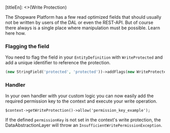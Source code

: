 [titleEn]: <>(Write Protection)

The Shopware Platform has a few read optimized fields that should usually not be written by users of the DAL or even the REST-API. But of course there always is a single place where manipulation must be possible. Learn here how.

### Flagging the field

You need to flag the field in your `EntityDefinition` with `WriteProtected` and add a unique identifier to reference the protection.

```php
(new StringField('protected', 'protected'))->addFlags(new WriteProtected('permission_key_example'));
```

### Handler

In your own handler with your custom logic you can now easily add the required permission key to the context and execute your write operation.

```
$context->getWriteProtection()->allow('permission_key_example');
```

If the defined `permissionKey` is not set in the context's write protection, the DataAbstractionLayer will throw an `InsufficientWritePermissionException`.